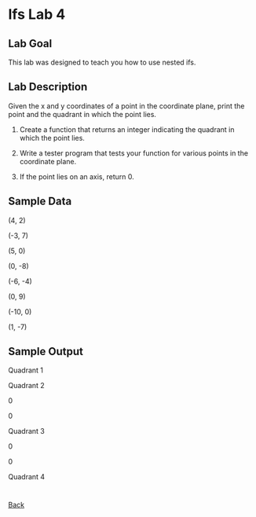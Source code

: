 # Ifs Lab 4
## Lab Goal
This lab was designed to teach you how to use nested ifs.  

## Lab Description
Given the x and y coordinates of a point in the coordinate plane, print the point and the quadrant in which the point lies. 

 

1) Create a function that returns an integer indicating the quadrant in which the point lies.  

 

2) Write a tester program that tests your function for various points in the coordinate plane.  

 

3) If the point lies on an axis, return 0. 

 

## Sample Data 

 

(4, 2) 

(-3, 7) 

(5, 0) 

(0, -8) 

(-6, -4) 

(0, 9) 

(-10, 0) 

(1, -7) 

 

## Sample Output 

 

Quadrant 1 

Quadrant 2 

0

0

Quadrant 3 

0

0 

Quadrant 4 

# 
[Back](../README.md)
